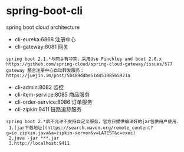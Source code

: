 # spring-boot-cli
spring boot cloud architecture


- cli-eureka:6868 注册中心 
- cli-gateway:8081 网关
```
spring boot 2.1.*与网关有冲突，采用Use Finchley and boot 2.0.x 
https://github.com/spring-cloud/spring-cloud-gateway/issues/577
gateway 整合注册中心自动转发服务：https://juejin.im/post/5b489d4be51d45198565921a
```
- cli-admin:8082 监控
- cli-item-service:8085 商品服务
- cli-order-service:8086 订单服务
- cli-zipkin:9411 链路追踪服务
```
spring boot 2.*后不允许不支持自定义服务，官方只提供编译好的jar包供用户使用.
 1.[jar下载地址](https://search.maven.org/remote_content?g=io.zipkin.java&a=zipkin-server&v=LATEST&c=exec)
 2.java -jar ***.jar
 3.http://localhost:9411
```
 
 


